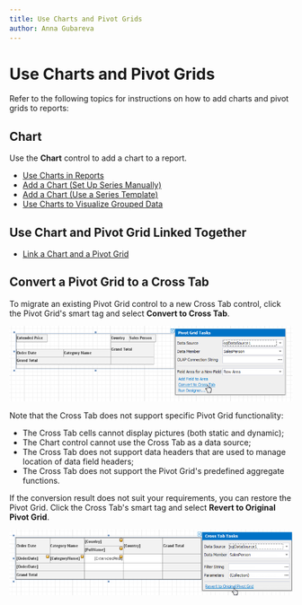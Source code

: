 ```yaml
---
title: Use Charts and Pivot Grids
author: Anna Gubareva
---
```

# Use Charts and Pivot Grids

Refer to the following topics for instructions on how to add charts and pivot grids to reports:

## Chart

Use the **Chart** control to add a chart to a report.

* [Use Charts in Reports](use-charts-and-pivot-grids/use-charts-in-reports.md)
* [Add a Chart (Set Up Series Manually)](use-charts-and-pivot-grids/add-a-chart-set-up-series-manually.md)
* [Add a Chart (Use a Series Template)](use-charts-and-pivot-grids/add-a-chart-use-a-series-template.md)
* [Use Charts to Visualize Grouped Data](use-charts-and-pivot-grids/use-charts-to-visualize-grouped-data.md)

## Use Chart and Pivot Grid Linked Together

* [Link a Chart and a Pivot Grid](use-charts-and-pivot-grids/link-a-chart-and-a-pivot-grid.md)

## Convert a Pivot Grid to a Cross Tab

To migrate an existing Pivot Grid control to a new Cross Tab control, click the Pivot Grid's smart tag and select **Convert to Cross Tab**.

![](../../../../images/eurd-win-xrpivotgrid-convert-to-cross-tab.png)

Note that the Cross Tab does not support specific Pivot Grid functionality:

* The Cross Tab cells cannot display pictures (both static and dynamic);
* The Chart control cannot use the Cross Tab as a data source;
* The Cross Tab does not support data headers that are used to manage location of data field headers;
* The Cross Tab does not support the Pivot Grid's predefined aggregate functions.

If the conversion result does not suit your requirements, you can restore the Pivot Grid. Click the Cross Tab's smart tag and select **Revert to Original Pivot Grid**.

![](../../../../images/eurd-win-xrcrosstab-revert-to-pivot-grid.png)
